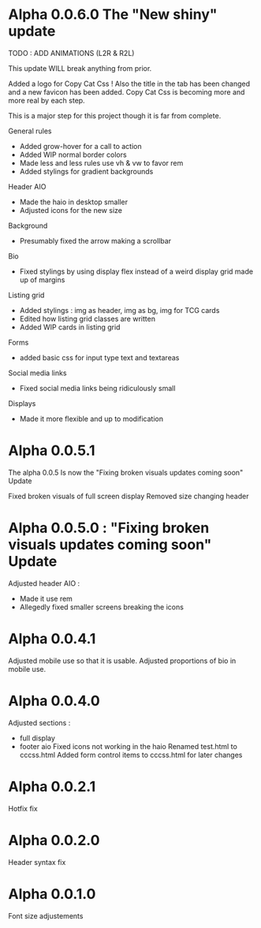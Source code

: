 # Alpha 0.0.6.0 The "New shiny" update

TODO : ADD ANIMATIONS (L2R & R2L)

This update WILL break anything from prior.

Added a logo for Copy Cat Css ! Also the title in the tab has been changed and a new favicon has been added.
Copy Cat Css is becoming more and more real by each step.

This is a major step for this project though it is far from complete.

General rules

- Added grow-hover for a call to action
- Added WIP normal border colors
- Made less and less rules use vh & vw to favor rem
- Added stylings for gradient backgrounds

Header AIO

- Made the haio in desktop smaller
- Adjusted icons for the new size

Background

- Presumably fixed the arrow making a scrollbar

Bio

- Fixed stylings by using display flex instead of a weird display grid made up of margins

Listing grid

- Added stylings : img as header, img as bg, img for TCG cards
- Edited how listing grid classes are written
- Added WIP cards in listing grid

Forms

- added basic css for input type text and textareas

Social media links

- Fixed social media links being ridiculously small

Displays

- Made it more flexible and up to modification

# Alpha 0.0.5.1

The alpha 0.0.5 Is now the "Fixing broken visuals updates coming soon" Update

Fixed broken visuals of full screen display
Removed size changing header

# Alpha 0.0.5.0 : "Fixing broken visuals updates coming soon" Update

Adjusted header AIO :

- Made it use rem
- Allegedly fixed smaller screens breaking the icons

# Alpha 0.0.4.1

Adjusted mobile use so that it is usable.
Adjusted proportions of bio in mobile use.

# Alpha 0.0.4.0

Adjusted sections :

- full display
- footer aio
  Fixed icons not working in the haio
  Renamed test.html to cccss.html
  Added form control items to cccss.html for later changes

# Alpha 0.0.2.1

Hotfix fix

# Alpha 0.0.2.0

Header syntax fix

# Alpha 0.0.1.0

Font size adjustements

